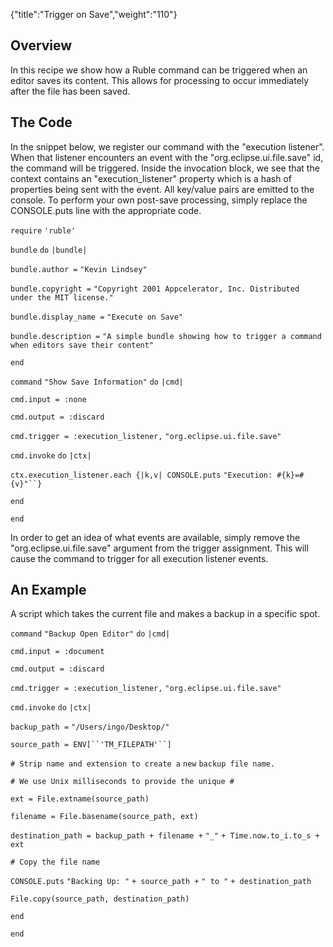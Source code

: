 {"title":"Trigger on Save","weight":"110"} 

## Overview

In this recipe we show how a Ruble command can be triggered when an editor saves its content. This allows for processing to occur immediately after the file has been saved.

## The Code

In the snippet below, we register our command with the "execution listener". When that listener encounters an event with the "org.eclipse.ui.file.save" id, the command will be triggered. Inside the invocation block, we see that the context contains an "execution\_listener" property which is a hash of properties being sent with the event. All key/value pairs are emitted to the console. To perform your own post-save processing, simply replace the CONSOLE.puts line with the appropriate code.

`require` `'ruble'`

`bundle` `do` `|bundle|`

`bundle.author =` `"Kevin Lindsey"`

`bundle.copyright =` `"Copyright 2001 Appcelerator, Inc. Distributed under the MIT license."`

`bundle.display_name =` `"Execute on Save"`

`bundle.description =` `"A simple bundle showing how to trigger a command when editors save their content"`

`end`

`command` `"Show Save Information"`  `do` `|cmd|`

`cmd.input = :none`

`cmd.output = :discard`

`cmd.trigger = :execution_listener,` `"org.eclipse.ui.file.save"`

`cmd.invoke` `do` `|ctx|`

`ctx.execution_listener.each {|k,v| CONSOLE.puts` `"Execution: #{k}=#{v}"``}`

`end`

`end`

In order to get an idea of what events are available, simply remove the "org.eclipse.ui.file.save" argument from the trigger assignment. This will cause the command to trigger for all execution listener events.

## An Example

A script which takes the current file and makes a backup in a specific spot.

`command` `"Backup Open Editor"`  `do` `|cmd|`

`cmd.input = :document`

`cmd.output = :discard`

`cmd.trigger = :execution_listener,` `"org.eclipse.ui.file.save"`

`cmd.invoke` `do` `|ctx|`

`backup_path =` `"/Users/ingo/Desktop/"`

`source_path = ENV[``'TM_FILEPATH'``]`

`# Strip name and extension to create a` `new` `backup file name.`

`# We use Unix milliseconds to provide the unique #`

`ext = File.extname(source_path)`

`filename = File.basename(source_path, ext)`

`destination_path = backup_path + filename +` `"_"` `+ Time.now.to_i.to_s + ext`

`# Copy the file name`

`CONSOLE.puts` `"Backing Up: "` `+ source_path +` `" to "` `+ destination_path`

`File.copy(source_path, destination_path)`

`end`

`end`